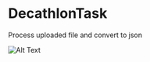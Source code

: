 # DecathlonTask
Process uploaded file and convert to json

![Alt Text](https://media0.giphy.com/media/nLPB4jE70aFyhfEFva/giphy.gif?cid=790b7611abb6cd96ff87becb9531c3652734efbebbdf81e2&rid=giphy.gif&ct=g)
